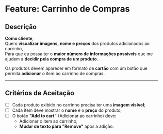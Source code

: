 # Feature: Carrinho de Compras

## Descrição

**Como cliente**,  
Quero **visualizar imagens, nome e preços** dos produtos adicionados ao carrinho,  
Para que eu possa ter o **maior número de informações possíveis** que me ajudem a **decidir pela compra de um produto**.

Os produtos devem aparecer em formato de **cartão** com um botão que permita **adicionar** o item ao carrinho de compras.

---

## Critérios de Aceitação

- [ ] Cada produto exibido no carrinho precisa ter uma **imagem visível**;
- [ ] Cada item deve mostrar o **nome** e o **preço** do produto;
- [ ] O botão **"Add to cart"** (Adicionar ao carrinho) deve:
  - Adicionar o item ao carrinho;
  - **Mudar de texto para "Remove"** após a adição.
